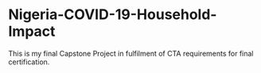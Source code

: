 # Nigeria-COVID-19-Household-Impact
This is my final Capstone Project in fulfilment of CTA requirements for final certification.
